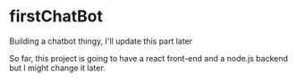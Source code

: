 # firstChatBot
Building a chatbot thingy, I'll update this part later 

So far, this project is going to have a react front-end and a node.js backend but I might change it later.

